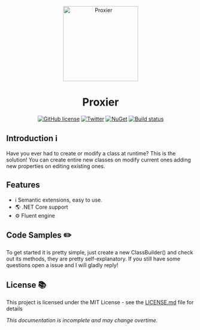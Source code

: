 <div align="center">
  <a href="https://github.com/redbaty/Proxier">
    <img alt="Proxier" width="200" heigth="200" src="https://image.flaticon.com/icons/svg/51/51650.svg">
  </a>
  <h1>Proxier</h1>
    
[![GitHub license](https://img.shields.io/github/license/redbaty/Proxier.svg)](https://github.com/redbaty/Proxier/blob/master/LICENSE) [![Twitter](https://img.shields.io/twitter/url/https/github.com/redbaty/Proxier.svg?style=social)](https://twitter.com/intent/tweet?text=Wow:&url=https%3A%2F%2Fgithub.com%2Fredbaty%2FProxier) [![NuGet](https://img.shields.io/nuget/dt/Proxier.svg)](https://www.nuget.org/packages/Proxier/) [![Build status](https://ci.appveyor.com/api/projects/status/3v3da0um3oy8ul5k?svg=true)](https://ci.appveyor.com/project/redbaty/proxier)
</div>


## Introduction :information_source:

Have you ever had to create or modify a class at runtime? This is the solution! You can create entire new classes on modify current ones adding new properties on editing existing ones.

## Features

*  ℹ️ Semantic extensions, easy to use.
* 🌎 .NET Core support
* ⚙️ Fluent engine

## Code Samples :pencil2:

To get started it is pretty simple, just create a new ClassBuilder() and check out its methods, they are pretty self-explanatory. If you still have some questions open a issue and I will gladly reply!

## License :books:

This project is licensed under the MIT License - see the [LICENSE.md](LICENSE) file for details

*This documentation is incomplete and may change overtime.*
